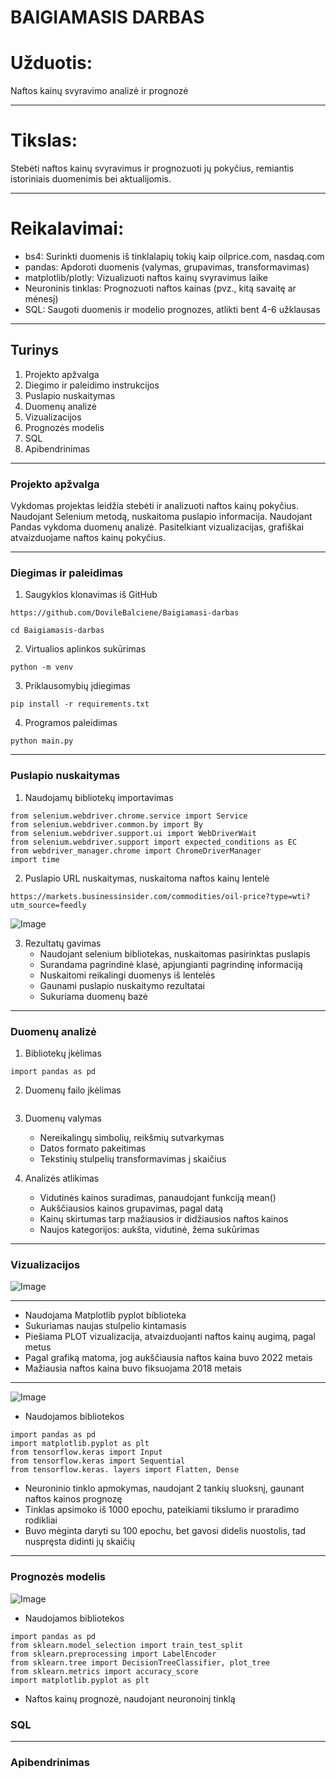 # BAIGIAMASIS DARBAS

# Užduotis:
Naftos kainų svyravimo analizė ir prognozė

---

# Tikslas:
Stebėti naftos kainų svyravimus ir prognozuoti jų pokyčius, remiantis istoriniais duomenimis bei aktualijomis.

---

# Reikalavimai:
- bs4: Surinkti duomenis iš tinklalapių tokių kaip oilprice.com, nasdaq.com 
- pandas: Apdoroti duomenis (valymas, grupavimas, transformavimas)
- matplotlib/plotly: Vizualizuoti naftos kainų svyravimus laike
- Neuroninis tinklas: Prognozuoti naftos kainas (pvz., kitą savaitę ar mėnesį)
- SQL: Saugoti duomenis ir modelio prognozes, atlikti bent 4-6 užklausas

---

## Turinys

1. Projekto apžvalga
2. Diegimo ir paleidimo instrukcijos
3. Puslapio nuskaitymas
4. Duomenų analizė
5. Vizualizacijos
6. Prognozės modelis
7. SQL
8. Apibendrinimas

---

### Projekto apžvalga

Vykdomas projektas leidžia stebėti ir analizuoti naftos kainų pokyčius. 
Naudojant Selenium metodą, nuskaitoma puslapio informacija. 
Naudojant Pandas vykdoma duomenų analizė. 
Pasitelkiant vizualizacijas, 
grafiškai atvaizduojame naftos kainų pokyčius. 

---

### Diegimas ir paleidimas

1. Saugyklos klonavimas iš GitHub<br>

```
https://github.com/DovileBalciene/Baigiamasi-darbas
```
```
cd Baigiamasis-darbas
```
2. Virtualios aplinkos sukūrimas<br>
```
python -m venv 
```
3. Priklausomybių įdiegimas<br>
```
pip install -r requirements.txt
```
4. Programos paleidimas<br>
```
python main.py
```

---

### Puslapio nuskaitymas

1. Naudojamų bibliotekų importavimas<br>
```
from selenium.webdriver.chrome.service import Service 
from selenium.webdriver.common.by import By 
from selenium.webdriver.support.ui import WebDriverWait 
from selenium.webdriver.support import expected_conditions as EC 
from webdriver_manager.chrome import ChromeDriverManager
import time
```
2. Puslapio URL nuskaitymas, nuskaitoma naftos kainų lentelė<br>
```
https://markets.businessinsider.com/commodities/oil-price?type=wti?utm_source=feedly
```
![Image](https://github.com/user-attachments/assets/186fd680-f5cd-4afe-b22a-4cea1c217cba)


3. Rezultatų gavimas<br>
   - Naudojant selenium bibliotekas, nuskaitomas pasirinktas puslapis
   - Surandama pagrindinė klasė, apjungianti pagrindinę informaciją
   - Nuskaitomi reikalingi duomenys iš lentelės
   - Gaunami puslapio nuskaitymo rezultatai
   - Sukuriama duomenų bazė
   
---

### Duomenų analizė

1. Bibliotekų įkėlimas<br>
```
import pandas as pd
```
2. Duomenų failo įkėlimas<br>
```

```

3. Duomenų valymas 
   - Nereikalingų simbolių, reikšmių sutvarkymas 
   - Datos formato pakeitimas
   - Tekstinių stulpelių transformavimas į skaičius

4. Analizės atlikimas 
   - Vidutinės kainos suradimas, panaudojant funkciją mean()
   - Aukščiausios kainos grupavimas, pagal datą
   - Kainų skirtumas tarp mažiausios ir didžiausios naftos kainos
   - Naujos kategorijos: aukšta, vidutinė, žema sukūrimas

---

### Vizualizacijos
![Image](https://github.com/user-attachments/assets/a007ba92-5066-4790-ac50-3e7e126c3eb1)

---

   - Naudojama Matplotlib pyplot biblioteka
   - Sukuriamas naujas stulpelio kintamasis
   - Piešiama PLOT vizualizacija, atvaizduojanti naftos kainų augimą, pagal metus
   - Pagal grafiką matoma, jog aukščiausia naftos kaina buvo 2022 metais
   - Mažiausia naftos kaina buvo fiksuojama 2018 metais

---

![Image](https://github.com/user-attachments/assets/ed02c9a1-c6b0-4af1-acab-251f09b4198e)
   - Naudojamos bibliotekos<br>
```
import pandas as pd
import matplotlib.pyplot as plt
from tensorflow.keras import Input
from tensorflow.keras import Sequential
from tensorflow.keras. layers import Flatten, Dense
```
   - Neuroninio tinklo apmokymas, naudojant 2 tankių sluoksnį, gaunant naftos kainos prognozę
   - Tinklas apsimoko iš 1000 epochu, pateikiami tikslumo ir praradimo rodikliai
   - Buvo mėginta daryti su 100 epochu, bet gavosi didelis nuostolis, tad nuspręsta didinti jų skaičių

---
### Prognozės modelis
![Image](https://github.com/user-attachments/assets/1831615c-eec5-409a-bc5a-ee959cd7a592)
   - Naudojamos bibliotekos
```
import pandas as pd
from sklearn.model_selection import train_test_split  
from sklearn.preprocessing import LabelEncoder
from sklearn.tree import DecisionTreeClassifier, plot_tree
from sklearn.metrics import accuracy_score 
import matplotlib.pyplot as plt
```
   - Naftos kainų prognozė, naudojant neuronoinį tinklą


### SQL
---
### Apibendrinimas